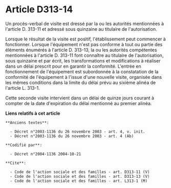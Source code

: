 # Article D313-14

Un procès-verbal de visite est dressé par la ou les autorités mentionnées à l'article D. 313-11 et adressé sous quinzaine au
titulaire de l'autorisation.

Lorsque le résultat de la visite est positif, l'établissement peut commencer à fonctionner. Lorsque l'équipement n'est pas
conforme à tout ou partie des éléments énumérés à l'article D. 313-13, la ou les autorités compétentes mentionnées à
l'article D. 313-11 font connaître au titulaire de l'autorisation, sous quinzaine et par écrit, les transformations et
modifications à réaliser dans un délai prescrit pour en garantir la conformité. L'entrée en fonctionnement de l'équipement
est subordonnée à la constatation de la conformité de l'équipement à l'issue d'une nouvelle visite, organisée dans les mêmes
conditions dans la limite du délai prévu au sixième alinéa de l'article L. 313-1.

Cette seconde visite intervient dans un délai de quinze jours courant à compter de la date d'expiration du délai mentionné au
premier alinéa.

**Liens relatifs à cet article**

	**Anciens textes**:

	  - Décret n°2003-1136 du 26 novembre 2003 - art. 4, v. init.
	  - Décret n°2003-1136 du 26 novembre 2003 - art. 4 (Ab)

	**Codifié par**:

	  - Décret n°2004-1136 2004-10-21

	**Cite**:

	  - Code de l'action sociale et des familles - art. D313-11 (V)
	  - Code de l'action sociale et des familles - art. D313-13 (V)
	  - Code de l'action sociale et des familles - art. L313-1 (M)
